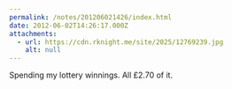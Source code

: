 ```yaml
---
permalink: /notes/201206021426/index.html
date: 2012-06-02T14:26:17.000Z
attachments:
  - url: https://cdn.rknight.me/site/2025/12769239.jpg
    alt: null
---
```


Spending my lottery winnings. All £2.70 of it.
